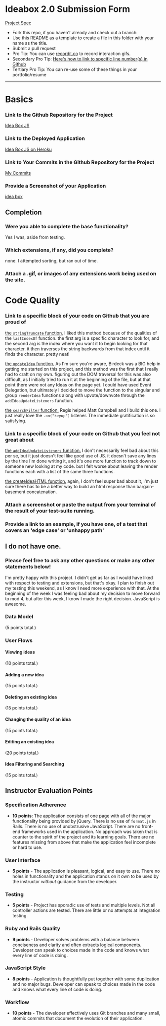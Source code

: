 # Ideabox 2.0 Submission Form
[Project Spec](https://github.com/turingschool/curriculum/blob/master/source/projects/revenge_of_idea_box.markdown)

* Fork this repo, if you haven't already and check out a branch
* Use this README as a template to create a file in this folder with your name as the title.
* Submit a pull request
* Pro Tip: You can use [recordit.co](http://recordit.co/) to record interaction gifs.
* Secondary Pro Tip: [Here's how to link to specific line number(s) in Github](http://stackoverflow.com/questions/23821235/how-to-link-to-specific-line-number-on-github)
* Tertiary Pro Tip: You can re-use some of these things in your portfolio/resume

------

# Basics

### Link to the Github Repository for the Project
[Idea Box JS](https://github.com/zackforbing/idea_box_js)

### Link to the Deployed Application
[Idea Box JS on Heroku](https://zacksideabox.herokuapp.com/)

### Link to Your Commits in the Github Repository for the Project
[My Commits](https://github.com/zackforbing/idea_box_js/commits/master)

### Provide a Screenshot of your Application
[idea box](images/ideabox.png)

## Completion

### Were you able to complete the base functionality?
Yes I was, aside from testing.

### Which extensions, if any, did you complete?
none. I attempted sorting, but ran out of time.

### Attach a .gif, or images of any extensions work being used on the site.

# Code Quality

### Link to a specific block of your code on Github that you are proud of
[the `stringTruncate` function.](https://github.com/zackforbing/idea_box_js/blob/c1d221bbbf63f76986e853b190a74ab658652bc2/app/assets/javascripts/idea_box.js#L23)
I liked this method because of the qualities of the `lastIndexOf` function. the first arg is a specific character to look for, and the second arg is the index where you want it to begin looking for that character. it then traverses the string backwards from that index until it finds the character. pretty neat!

[the `updateIdea` function.](https://github.com/zackforbing/idea_box_js/blob/c1d221bbbf63f76986e853b190a74ab658652bc2/app/assets/javascripts/idea_box.js#L95)
As I'm sure you're aware, Birdeck was a BIG help in getting me started on this project, and this method was the first that I really had to craft on my own. figuring out the DOM traversal for this was also difficult, as I initially tried to run it at the beginning of the file, but at that point there were not any Ideas on the page yet. I could have used Event Delegation, but ultimately I decided to move the function to the singular and group `renderIdea` functions along with upvote/downvote through the `addIdeaUpdateListeners` function.

[the `searchFilter` function.](https://github.com/zackforbing/idea_box_js/blob/c1d221bbbf63f76986e853b190a74ab658652bc2/app/assets/javascripts/idea_box.js#L147)
Regis helped Matt Campbell and I build this one. I just really love the `.on("keyup")` listener. The immediate gratification is so satisfying.

### Link to a specific block of your code on Github that you feel not great about
[the `addIdeaUpdateListeners` function.](https://github.com/zackforbing/idea_box_js/blob/c1d221bbbf63f76986e853b190a74ab658652bc2/app/assets/javascripts/idea_box.js#L63)
I don't necessarily feel bad about this per se, but it just doesn't feel like good use of JS. it doesn't save any lines by the time I'm done writing it, and it's one more function to track down to someone new looking at my code. but I felt worse about leaving the render functions each with a list of the same three functions.

[the createIdeaHTML function.](https://github.com/zackforbing/idea_box_js/blob/c1d221bbbf63f76986e853b190a74ab658652bc2/app/assets/javascripts/idea_box.js#L35)
again, I don't feel super bad about it, I'm just sure there has to be a better way to build an html response than bargain-basement concatenation.

### Attach a screenshot or paste the output from your terminal of the result of your test-suite running.
[](images/testsuite.png)

### Provide a link to an example, if you have one, of a test that covers an 'edge case' or 'unhappy path'
I do not have one.
-----

### Please feel free to ask any other questions or make any other statements below!

I'm pretty happy with this project. I didn't get as far as I would have liked with respect to testing and extensions, but that's okay. I plan to finish out my testing this weekend, as I know I need more experience with that. At the beginning of the week I was feeling bad about my decision to move forward to mod 4, but after this week, I know I made the right decision. JavaScript is awesome.

### Data Model

(5 points total.)

### User Flows

#### Viewing ideas

(10 points total.)

#### Adding a new idea

(15 points total.)

#### Deleting an existing idea

(15 points total.)

#### Changing the quality of an idea

(15 points total.)

#### Editing an existing idea

(20 points total.)

#### Idea Filtering and Searching

(15 points total.)

## Instructor Evaluation Points

### Specification Adherence

* **10 points**: The application consists of one page with all of the major functionality being provided by jQuery. There is no use of `format.js` in Rails. There is no use of unobstrusive JavaScript. There are no front-end frameworks used in the application. No approach was taken that is counter to the spirit of the project and its learning goals. There are no features missing from above that make the application feel incomplete or hard to use.

### User Interface

* **5 points** - The application is pleasant, logical, and easy to use. There no holes in functionality and the application stands on it own to be used by the instructor _without_ guidance from the developer.

### Testing

* **5 points** - Project has sporadic use of tests and multiple levels. Not all controller actions are tested. There are little or no attempts at integration testing.


### Ruby and Rails Quality

* **9 points** - Developer solves problems with a balance between conciseness and clarity and often extracts logical components. Developer can speak to choices made in the code and knows what every line of code is doing.

### JavaScript Style

* **8 points** - Application is thoughtfully put together with some duplication and no major bugs. Developer can speak to choices made in the code and knows what every line of code is doing.

### Workflow

* **10 points** - The developer effectively uses Git branches and many small, atomic commits that document the evolution of their application.
